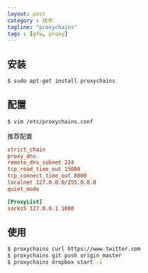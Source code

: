 ```yaml
---
layout: post
category : 技术 
tagline: "proxychains"
tags : [gfw, proxy]
---
```


## 安装

``` bash
$ sudo apt-get install proxychains
```

## 配置

``` bash
$ vim /etc/proxychains.conf
```

推荐配置

``` ini
strict_chain
proxy_dns
remote_dns_subnet 224
tcp_read_time_out 15000
tcp_connect_time_out 8000
localnet 127.0.0.0/255.0.0.0
quiet_mode

[ProxyList]
socks5 127.0.0.1 1080
```

## 使用

``` bash
$ proxychains curl https://www.twitter.com
$ proxychains git push origin master
$ proxychains dropbox start -i
```

